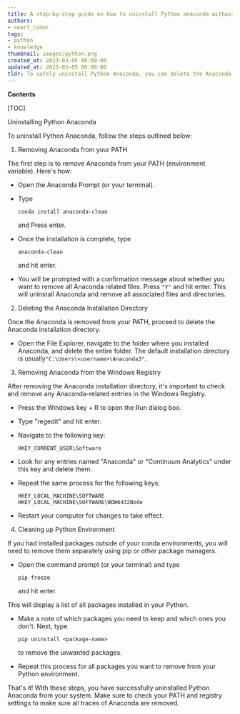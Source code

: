 ```yaml
---
title: A step-by-step guide on how to uninstall Python anaconda without encountering any potential issues
authors:
- smart_coder
tags:
- python
- knowledge
thumbnail: images/python.png
created_at: 2023-03-05 00:00:00
updated_at: 2023-03-05 00:00:00
tldr: To safely uninstall Python Anaconda, you can delete the Anaconda folder from your system and remove it from your system`s PATH environment variable.
---
```


**Contents**

[TOC]

Uninstalling Python Anaconda

To uninstall Python Anaconda, follow the steps outlined below:

1. Removing Anaconda from your PATH

The first step is to remove Anaconda from your PATH (environment variable). Here's how: 

- Open the Anaconda Prompt (or your terminal).
- Type 

  ```
  conda install anaconda-clean
  ```
  
  and Press enter. 
  
- Once the installation is complete, type 

  ```
  anaconda-clean
  ```
  
  and hit enter.
  
- You will be prompted with a confirmation message about whether you want to remove all Anaconda related files. Press `"Y"` and hit enter. This will uninstall Anaconda and remove all associated files and directories.

2. Deleting the Anaconda Installation Directory

Once the Anaconda is removed from your PATH, proceed to delete the Anaconda installation directory. 

- Open the File Explorer, navigate to the folder where you installed Anaconda, and delete the entire folder. The default installation directory is usually`"C:\Users\<username>\Anaconda3"`. 

3. Removing Anaconda from the Windows Registry

 After removing the Anaconda installation directory, it's important to check and remove any Anaconda-related entries in the Windows Registry. 

- Press the Windows key + R to open the Run dialog box.
- Type "regedit" and hit enter.
- Navigate to the following key:

  ```
  HKEY_CURRENT_USER\Software
  ```

- Look for any entries named "Anaconda" or "Continuum Analytics" under this key and delete them.
- Repeat the same process for the following keys: 

  ```
  HKEY_LOCAL_MACHINE\SOFTWARE
  HKEY_LOCAL_MACHINE\SOFTWARE\WOW6432Node
  ```

- Restart your computer for changes to take effect.

4. Cleaning up Python Environment 

If you had installed packages outside of your conda environments, you will need to remove them separately using pip or other package managers. 

- Open the command prompt (or your terminal) and type 

  ```
  pip freeze
  ```
  
  and hit enter. 
 
 This will display a list of all packages installed in your Python. 
 
- Make a note of which packages you need to keep and which ones you don't. Next, type 

  ```
  pip uninstall <package-name>
  ```
  
  to remove the unwanted packages.
  
- Repeat this process for all packages you want to remove from your Python environment.

That's it! With these steps, you have successfully uninstalled Python Anaconda from your system.  Make sure to check your PATH and registry settings to make sure all traces of Anaconda are removed.
